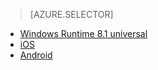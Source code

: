 > [AZURE.SELECTOR]
- [Windows Runtime 8.1 universal](/documentation/articles/notification-hubs-aspnet-backend-windows-dotnet-notify-users)
- [iOS](/documentation/articles/notification-hubs-aspnet-backend-ios-notify-users)
- [Android](/documentation/articles/notification-hubs-aspnet-backend-android-notify-users)


